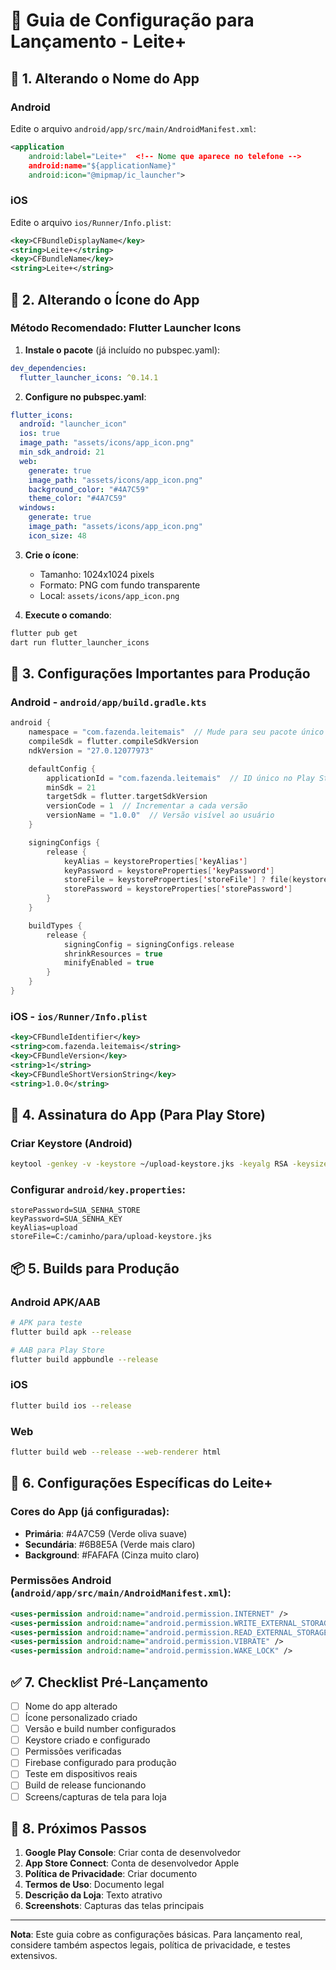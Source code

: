 # 🚀 Guia de Configuração para Lançamento - Leite+

## 📱 1. Alterando o Nome do App

### Android
Edite o arquivo `android/app/src/main/AndroidManifest.xml`:

```xml
<application
    android:label="Leite+"  <!-- Nome que aparece no telefone -->
    android:name="${applicationName}"
    android:icon="@mipmap/ic_launcher">
```

### iOS
Edite o arquivo `ios/Runner/Info.plist`:

```xml
<key>CFBundleDisplayName</key>
<string>Leite+</string>
<key>CFBundleName</key>
<string>Leite+</string>
```

## 🎨 2. Alterando o Ícone do App

### Método Recomendado: Flutter Launcher Icons

1. **Instale o pacote** (já incluído no pubspec.yaml):
```yaml
dev_dependencies:
  flutter_launcher_icons: ^0.14.1
```

2. **Configure no pubspec.yaml**:
```yaml
flutter_icons:
  android: "launcher_icon"
  ios: true
  image_path: "assets/icons/app_icon.png"
  min_sdk_android: 21
  web:
    generate: true
    image_path: "assets/icons/app_icon.png"
    background_color: "#4A7C59"
    theme_color: "#4A7C59"
  windows:
    generate: true
    image_path: "assets/icons/app_icon.png"
    icon_size: 48
```

3. **Crie o ícone**:
   - Tamanho: 1024x1024 pixels
   - Formato: PNG com fundo transparente
   - Local: `assets/icons/app_icon.png`

4. **Execute o comando**:
```bash
flutter pub get
dart run flutter_launcher_icons
```

## 📝 3. Configurações Importantes para Produção

### Android - `android/app/build.gradle.kts`

```kotlin
android {
    namespace = "com.fazenda.leitemais"  // Mude para seu pacote único
    compileSdk = flutter.compileSdkVersion
    ndkVersion = "27.0.12077973"

    defaultConfig {
        applicationId = "com.fazenda.leitemais"  // ID único no Play Store
        minSdk = 21
        targetSdk = flutter.targetSdkVersion
        versionCode = 1  // Incrementar a cada versão
        versionName = "1.0.0"  // Versão visível ao usuário
    }

    signingConfigs {
        release {
            keyAlias = keystoreProperties['keyAlias']
            keyPassword = keystoreProperties['keyPassword']
            storeFile = keystoreProperties['storeFile'] ? file(keystoreProperties['storeFile']) : null
            storePassword = keystoreProperties['storePassword']
        }
    }

    buildTypes {
        release {
            signingConfig = signingConfigs.release
            shrinkResources = true
            minifyEnabled = true
        }
    }
}
```

### iOS - `ios/Runner/Info.plist`

```xml
<key>CFBundleIdentifier</key>
<string>com.fazenda.leitemais</string>
<key>CFBundleVersion</key>
<string>1</string>
<key>CFBundleShortVersionString</key>
<string>1.0.0</string>
```

## 🔐 4. Assinatura do App (Para Play Store)

### Criar Keystore (Android)

```bash
keytool -genkey -v -keystore ~/upload-keystore.jks -keyalg RSA -keysize 2048 -validity 10000 -alias upload
```

### Configurar `android/key.properties`:

```properties
storePassword=SUA_SENHA_STORE
keyPassword=SUA_SENHA_KEY
keyAlias=upload
storeFile=C:/caminho/para/upload-keystore.jks
```

## 📦 5. Builds para Produção

### Android APK/AAB
```bash
# APK para teste
flutter build apk --release

# AAB para Play Store
flutter build appbundle --release
```

### iOS
```bash
flutter build ios --release
```

### Web
```bash
flutter build web --release --web-renderer html
```

## 🎯 6. Configurações Específicas do Leite+

### Cores do App (já configuradas):
- **Primária**: #4A7C59 (Verde oliva suave)
- **Secundária**: #6B8E5A (Verde mais claro)
- **Background**: #FAFAFA (Cinza muito claro)

### Permissões Android (`android/app/src/main/AndroidManifest.xml`):
```xml
<uses-permission android:name="android.permission.INTERNET" />
<uses-permission android:name="android.permission.WRITE_EXTERNAL_STORAGE" />
<uses-permission android:name="android.permission.READ_EXTERNAL_STORAGE" />
<uses-permission android:name="android.permission.VIBRATE" />
<uses-permission android:name="android.permission.WAKE_LOCK" />
```

## ✅ 7. Checklist Pré-Lançamento

- [ ] Nome do app alterado
- [ ] Ícone personalizado criado
- [ ] Versão e build number configurados
- [ ] Keystore criado e configurado
- [ ] Permissões verificadas
- [ ] Firebase configurado para produção
- [ ] Teste em dispositivos reais
- [ ] Build de release funcionando
- [ ] Screens/capturas de tela para loja

## 🚀 8. Próximos Passos

1. **Google Play Console**: Criar conta de desenvolvedor
2. **App Store Connect**: Conta de desenvolvedor Apple
3. **Política de Privacidade**: Criar documento
4. **Termos de Uso**: Documento legal
5. **Descrição da Loja**: Texto atrativo
6. **Screenshots**: Capturas das telas principais

---

**Nota**: Este guia cobre as configurações básicas. Para lançamento real, considere também aspectos legais, política de privacidade, e testes extensivos.
